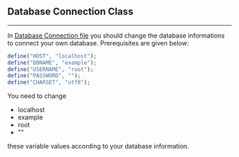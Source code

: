 ## Database Connection Class
___

In [Database Connection file](db_connection.php) you should change the database informations to connect your own database. Prerequisites are given below:

```php
define("HOST", "localhost");
define("DBNAME", "example");
define("USERNAME", "root");
define("PASSWORD", "");
define("CHARSET", "utf8");
```
You need to change

- localhost
- example
- root
- ""

these variable values according to your database information. 
